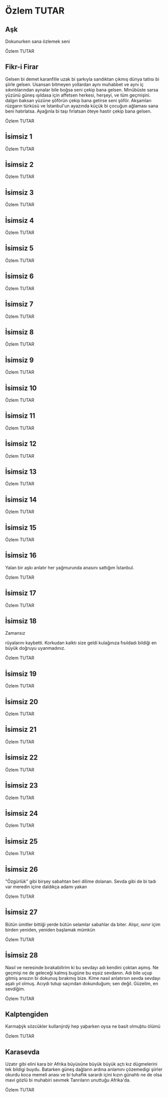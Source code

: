 # Özlem TUTAR

## Aşk

Dokunurken sana
özlemek seni

Özlem TUTAR

## Fikr-i Firar

Gelsen 
bi demet karanfille 
uzak bi şarkıyla 
sandıktan çıkmış dünya tatlısı bi şiirle 
gelsen. 
Usansan bitmeyen yollardan 
aynı muhabbet ve aynı iç sıkıntılarından 
aynalar bile boğsa seni 
çekip bana gelsen. 
Minübüste sarsa yüzünü güneş 
ışıldasa için 
affetsen herkesi, herşeyi, ve tüm geçmişini. 
dalgın baksan yüzüne şöförün 
çekip bana getirse seni şöför. 
Akşamları rüzgarın türküsü 
ve İstanbul'un ayazında 
küçük bi çocuğun ağlaması 
sana beni hatırlatsa. 
Ayağınla bi taşı fırlatsan öteye 
hastir 
çekip bana gelsen.

Özlem TUTAR

## İsimsiz 1



Özlem TUTAR

## İsimsiz 2



Özlem TUTAR

## İsimsiz 3



Özlem TUTAR

## İsimsiz 4



Özlem TUTAR

## İsimsiz 5



Özlem TUTAR

## İsimsiz 6



Özlem TUTAR

## İsimsiz 7



Özlem TUTAR

## İsimsiz 8



Özlem TUTAR

## İsimsiz 9



Özlem TUTAR

## İsimsiz 10



Özlem TUTAR

## İsimsiz 11



Özlem TUTAR

## İsimsiz 12



Özlem TUTAR

## İsimsiz 13



Özlem TUTAR

## İsimsiz 14



Özlem TUTAR

## İsimsiz 15



Özlem TUTAR

## İsimsiz 16

Yalan bir aşkı anlatır her yağmurunda
anasını sattığım İstanbul.

Özlem TUTAR

## İsimsiz 17



Özlem TUTAR

## İsimsiz 18

Zamansız

rüyalarını kaybetti.
Korkudan kalktı size geldi
kulağınıza fısıldadı bildiği en büyük doğruyu
uyanmadınız.

Özlem TUTAR

## İsimsiz 19



Özlem TUTAR

## İsimsiz 20



Özlem TUTAR

## İsimsiz 21



Özlem TUTAR

## İsimsiz 22



Özlem TUTAR

## İsimsiz 23



Özlem TUTAR

## İsimsiz 24



Özlem TUTAR

## İsimsiz 25



Özlem TUTAR

## İsimsiz 26

"Özgürlük" gibi birşey
sabahtan beri dilime dolanan.
Sevda gibi de bi tadı var meredin
içine daldıkça adamı yakan

Özlem TUTAR

## İsimsiz 27

Bütün ümitler bittiği yerde
bütün selamlar sabahlar da biter.
Alışır, ısınır içim birden
yeniden, yeniden başlamak mümkün

Özlem TUTAR

## İsimsiz 28

Nasıl 
ve neresinde bırakabilirim ki 
bu sevdayı 
adı kendini çoktan aşmış. 
Ne geçmişi ne de geleceği kalmış bugüne 
bu eşsiz sevdanın. 
Adı bile uçup gitmiş ansızın 
bi dokunuş bırakmış bize. 
Kime nasıl anlatırsın 
sevda sevdayı aşalı yıl olmuş. 
Acıydı 
tutup saçından dokunduğum; sen değil. 
Güzelim, 
en sevdiğim.

Özlem TUTAR

## Kalptengiden

Karmaþýk sözcükler kullanýrdý hep yaþarken
oysa ne basit olmuþtu ölümü

Özlem TUTAR

## Karasevda

Uzatır gibi elini kara bir Afrika büyüsüne
büyük büyük açtı kız dügmelerini
tek bildigi buydu.
Batarken güneş dağların ardına
anlamını çözemedigi şiirler okurdu koca memeli anası
ve bi tuhaflık sarardı içini kızın
günahtı ne de olsa mavi gözlü bi muhabiri sevmek
Tanrıların unuttuğu Afrika'da.

Özlem TUTAR